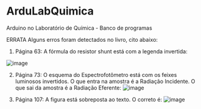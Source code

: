 # ArduLabQuimica
Arduino no Laboratório de Química - Banco de programas


ERRATA
Alguns erros foram detectados no livro, cito abaixo:

1. Página 63: A fórmula do resistor shunt está com a legenda invertida:

![image](https://github.com/renatoianhez/ArduLabQuimica/assets/34423009/4510ade8-1d57-43ee-b92b-3a9d8fca3464)


2. Página 73: O esquema do Espectrofotômetro está com os feixes luminosos invertidos. O que entra na amostra é a Radiação Incidente. O que sai da amostra é a Radiação Eferente: 
![image](https://github.com/renatoianhez/ArduLabQuimica/assets/34423009/c6ff3458-ae26-4b10-9863-f7af20e69824)


3. Página 107: A figura está sobreposta ao texto. O correto é: 
![image](https://github.com/renatoianhez/ArduLabQuimica/assets/34423009/227177d3-4359-4630-bce3-c1d6823b0284)
